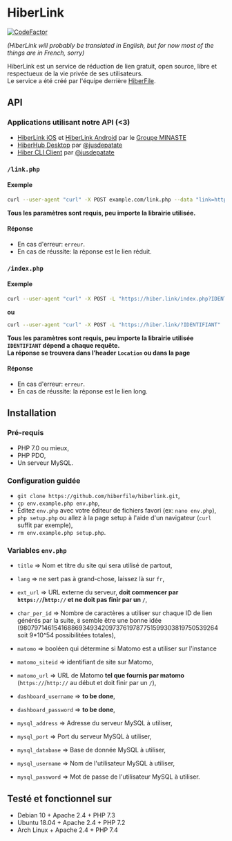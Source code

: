 # HiberLink
[![CodeFactor](https://www.codefactor.io/repository/github/hiberfile/hiberlink/badge)](https://www.codefactor.io/repository/github/hiberfile/hiberlink)

*(HiberLink will probably be translated in English, but for now most of the things are in French, sorry)*

HiberLink est un service de réduction de lien gratuit, open source, libre et respectueux de la vie privée de ses utilisateurs.
<br>Le service a été créé par l'équipe derrière [HiberFile](https://hiberfile.com).

## API
### Applications utilisant notre API (<3)
- [HiberLink iOS](https://github.com/GroupeMINASTE/HiberLink-iOS) et [HiberLink Android](https://github.com/GroupeMINASTE/HiberLink-Android) par le [Groupe MINASTE](https://github.com/GroupeMINASTE)
- [HiberHub Desktop](https://github.com/jusdepatate/HiberHub-Deskop) par [@jusdepatate](https://github.com/jusdepatate)
- [Hiber CLI Client](https://github.com/jusdepatate/pieces-of-code/tree/master/hiber) par [@jusdepatate](https://github.com/jusdepatate)

### `/link.php`
#### Exemple
```bash
curl --user-agent "curl" -X POST example.com/link.php --data "link=https://github.com"
```
**Tous les paramètres sont requis, peu importe la librairie utilisée.**

#### Réponse
- En cas d'erreur: `erreur`.
- En cas de réussite: la réponse est le lien réduit.

### `/index.php`
#### Exemple
```bash
curl --user-agent "curl" -X POST -L "https://hiber.link/index.php?IDENTIFIANT"
```
**ou**
```bash
curl --user-agent "curl" -X POST -L "https://hiber.link/?IDENTIFIANT"
```
**Tous les paramètres sont requis, peu importe la librairie utilisée
<br>`IDENTIFIANT` dépend a chaque requête.
<br>La réponse se trouvera dans l’header `Location` ou dans la page**

#### Réponse
- En cas d'erreur: `erreur`.
- En cas de réussite: la réponse est le lien long.


## Installation
### Pré-requis
- PHP 7.0 ou mieux,
- PHP PDO,
- Un serveur MySQL.

### Configuration guidée

- `git clone https://github.com/hiberfile/hiberlink.git`,
- `cp env.example.php env.php`,
- Éditez `env.php` avec votre éditeur de fichiers favori (ex: `nano env.php`),
- `php setup.php` ou allez à la page setup à l'aide d'un navigateur (`curl` suffit par exemple),
- `rm env.example.php setup.php`.

### Variables `env.php`
- `title` => Nom et titre du site qui sera utilisé de partout,
- `lang` => ne sert pas à grand-chose, laissez là sur `fr`,
- `ext_url` => URL externe du serveur, **doit commencer par `https://`/`http://` et ne doit pas finir par un `/`**,
- `char_per_id` => Nombre de caractères a utiliser sur chaque ID de lien générés par la suite, `8` semble être une bonne idée (98079714615416886934934209737619787751599303819750539264 soit 9*10^54 possibilitées totales),


- `matomo` => booléen qui détermine si Matomo est a utiliser sur l'instance
- `matomo_siteid` => identifiant de site sur Matomo,
- `matomo_url` => URL de Matomo **tel que fournis par matomo** (`https://`/`http://` au début et doit finir par un `/`),


- `dashboard_username` => **to be done**,
- `dashboard_password` => **to be done**,


- `mysql_address` => Adresse du serveur MySQL à utiliser,
- `mysql_port` => Port du serveur MySQL à utiliser,
- `mysql_database` => Base de donnée MySQL à utiliser,
- `mysql_username` => Nom de l'utilisateur MySQL à utiliser,
- `mysql_password` => Mot de passe de l'utilisateur MySQL à utiliser.

## Testé et fonctionnel sur
- Debian 10 + Apache 2.4 + PHP 7.3
- Ubuntu 18.04 + Apache 2.4 + PHP 7.2
- Arch Linux + Apache 2.4 + PHP 7.4
